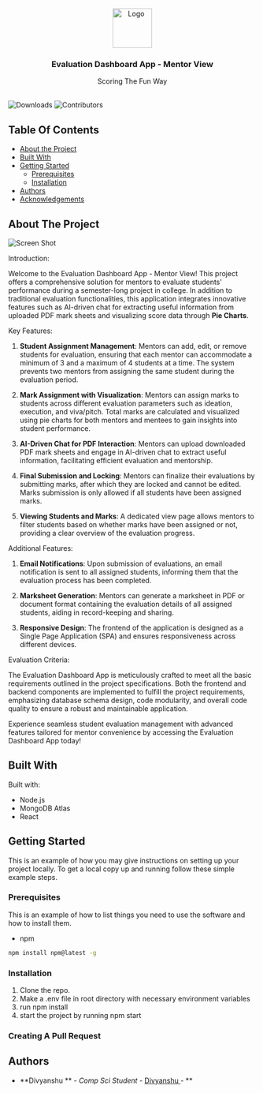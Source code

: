 <br/>
<p align="center">
  <a href="https://github.com/Divyanshu/Scoremint">
    <img src="https://i.pinimg.com/736x/85/0a/4c/850a4c6ec16b05958993c168fb26534d.jpg" alt="Logo" width="80" height="80">
  </a>

  <h3 align="center">Evaluation Dashboard App - Mentor View
</h3>

  <p align="center">
    Scoring The Fun Way
    <br/>
    <br/>
  </p>
</p>

![Downloads](https://img.shields.io/github/downloads/Divyanshu/Scoremint/total) ![Contributors](https://img.shields.io/github/contributors/Divyanshu/Scoremint?color=dark-green) 

## Table Of Contents

* [About the Project](#about-the-project)
* [Built With](#built-with)
* [Getting Started](#getting-started)
  * [Prerequisites](#prerequisites)
  * [Installation](#installation)
* [Authors](#authors)
* [Acknowledgements](#acknowledgements)

## About The Project

![Screen Shot](https://beeimg.com/images/h38778241061.png
)

Introduction:

Welcome to the Evaluation Dashboard App - Mentor View! This project offers a comprehensive solution for mentors to evaluate students' performance during a semester-long project in college. In addition to traditional evaluation functionalities, this application integrates innovative features such as AI-driven chat for extracting useful information from uploaded PDF mark sheets and visualizing score data through **Pie Charts**.

Key Features:

1. **Student Assignment Management**: Mentors can add, edit, or remove students for evaluation, ensuring that each mentor can accommodate a minimum of 3 and a maximum of 4 students at a time. The system prevents two mentors from assigning the same student during the evaluation period.

2. **Mark Assignment with Visualization**: Mentors can assign marks to students across different evaluation parameters such as ideation, execution, and viva/pitch. Total marks are calculated and visualized using pie charts for both mentors and mentees to gain insights into student performance.

3. **AI-Driven Chat for PDF Interaction**: Mentors can upload downloaded PDF mark sheets and engage in AI-driven chat to extract useful information, facilitating efficient evaluation and mentorship.

4. **Final Submission and Locking**: Mentors can finalize their evaluations by submitting marks, after which they are locked and cannot be edited. Marks submission is only allowed if all students have been assigned marks.

5. **Viewing Students and Marks**: A dedicated view page allows mentors to filter students based on whether marks have been assigned or not, providing a clear overview of the evaluation progress.

Additional Features:

1. **Email Notifications**: Upon submission of evaluations, an email notification is sent to all assigned students, informing them that the evaluation process has been completed.

2. **Marksheet Generation**: Mentors can generate a marksheet in PDF or document format containing the evaluation details of all assigned students, aiding in record-keeping and sharing.

3. **Responsive Design**: The frontend of the application is designed as a Single Page Application (SPA) and ensures responsiveness across different devices.

Evaluation Criteria:

The Evaluation Dashboard App is meticulously crafted to meet all the basic requirements outlined in the project specifications. Both the frontend and backend components are implemented to fulfill the project requirements, emphasizing database schema design, code modularity, and overall code quality to ensure a robust and maintainable application.

Experience seamless student evaluation management with advanced features tailored for mentor convenience by accessing the Evaluation Dashboard App today!

## Built With

Built with:
- Node.js
- MongoDB Atlas
- React

## Getting Started

This is an example of how you may give instructions on setting up your project locally.
To get a local copy up and running follow these simple example steps.

### Prerequisites

This is an example of how to list things you need to use the software and how to install them.

* npm

```sh
npm install npm@latest -g
```

### Installation

1) Clone the repo.
2) Make a .env file in root directory with necessary environment variables
3) run npm install
4) start the project by running npm start

### Creating A Pull Request



## Authors

* **Divyanshu ** - *Comp Sci Student* - [Divyanshu ](https://github.com/Divyanshu11011) - **


